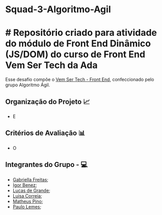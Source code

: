 # Squad-3-Algoritmo-Agil

# # Repositório criado para atividade do módulo de Front End Dinâmico (JS/DOM) do curso de Front End Vem Ser Tech da Ada 

Esse desafio compõe o [Vem Ser Tech - Front End](https://ada.tech/sou-aluno/programas/ifood-vem-ser-tech), confeccionado pelo  grupo Algoritmo Ágil.


## Organização do Projeto 📈
- E

## Critérios de Avaliação 📊
- O

## Integrantes do Grupo - 💻

- [Gabriella Freitas](https://github.com/gabriellafsena);
- [Igor Benez](https://github.com/igor-benez);
- [Lucas de Grande](https://github.com/);
- [Luisa Correia](https://github.com/luisacs923);
- [Matheus Pino](https://github.com/matheuspino);
- [Paulo Lemes](https://github.com/paulo-lemes);

